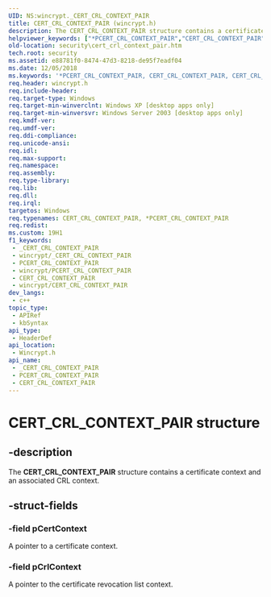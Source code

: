 ```yaml
---
UID: NS:wincrypt._CERT_CRL_CONTEXT_PAIR
title: CERT_CRL_CONTEXT_PAIR (wincrypt.h)
description: The CERT_CRL_CONTEXT_PAIR structure contains a certificate context and an associated CRL context.
helpviewer_keywords: ["*PCERT_CRL_CONTEXT_PAIR","CERT_CRL_CONTEXT_PAIR","CERT_CRL_CONTEXT_PAIR structure [Security]","PCERT_CRL_CONTEXT_PAIR","PCERT_CRL_CONTEXT_PAIR structure pointer [Security]","_crypto2_cert_crl_context_pair","security.cert_crl_context_pair","wincrypt/CERT_CRL_CONTEXT_PAIR","wincrypt/PCERT_CRL_CONTEXT_PAIR"]
old-location: security\cert_crl_context_pair.htm
tech.root: security
ms.assetid: e88781f0-8474-47d3-8218-de95f7eadf04
ms.date: 12/05/2018
ms.keywords: '*PCERT_CRL_CONTEXT_PAIR, CERT_CRL_CONTEXT_PAIR, CERT_CRL_CONTEXT_PAIR structure [Security], PCERT_CRL_CONTEXT_PAIR, PCERT_CRL_CONTEXT_PAIR structure pointer [Security], _crypto2_cert_crl_context_pair, security.cert_crl_context_pair, wincrypt/CERT_CRL_CONTEXT_PAIR, wincrypt/PCERT_CRL_CONTEXT_PAIR'
req.header: wincrypt.h
req.include-header: 
req.target-type: Windows
req.target-min-winverclnt: Windows XP [desktop apps only]
req.target-min-winversvr: Windows Server 2003 [desktop apps only]
req.kmdf-ver: 
req.umdf-ver: 
req.ddi-compliance: 
req.unicode-ansi: 
req.idl: 
req.max-support: 
req.namespace: 
req.assembly: 
req.type-library: 
req.lib: 
req.dll: 
req.irql: 
targetos: Windows
req.typenames: CERT_CRL_CONTEXT_PAIR, *PCERT_CRL_CONTEXT_PAIR
req.redist: 
ms.custom: 19H1
f1_keywords:
 - _CERT_CRL_CONTEXT_PAIR
 - wincrypt/_CERT_CRL_CONTEXT_PAIR
 - PCERT_CRL_CONTEXT_PAIR
 - wincrypt/PCERT_CRL_CONTEXT_PAIR
 - CERT_CRL_CONTEXT_PAIR
 - wincrypt/CERT_CRL_CONTEXT_PAIR
dev_langs:
 - c++
topic_type:
 - APIRef
 - kbSyntax
api_type:
 - HeaderDef
api_location:
 - Wincrypt.h
api_name:
 - _CERT_CRL_CONTEXT_PAIR
 - PCERT_CRL_CONTEXT_PAIR
 - CERT_CRL_CONTEXT_PAIR
---
```


# CERT_CRL_CONTEXT_PAIR structure


## -description

The <b>CERT_CRL_CONTEXT_PAIR</b> structure contains a certificate context and an associated CRL context.

## -struct-fields

### -field pCertContext

A pointer to a certificate context.

### -field pCrlContext

A pointer to the certificate revocation list context.

